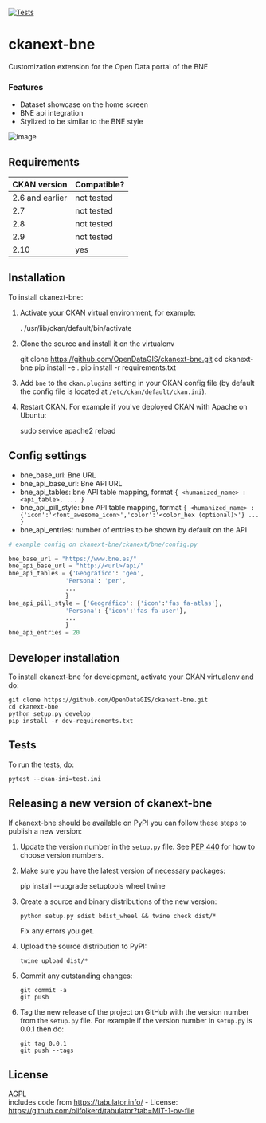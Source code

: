 [![Tests](https://github.com/OpenDataGIS/ckanext-bne/workflows/Tests/badge.svg?branch=main)](https://github.com/OpenDataGIS/ckanext-bne/actions)

# ckanext-bne

Customization extension for the Open Data portal of the BNE 

### Features
* Dataset showcase on the home screen
* BNE api integration
* Stylized to be similar to the BNE style
  
![image](https://github.com/user-attachments/assets/6d67ef52-3d59-4e8b-9233-e65e59b582db)


## Requirements

| CKAN version    | Compatible?   |
| --------------- | ------------- |
| 2.6 and earlier | not tested    |
| 2.7             | not tested    |
| 2.8             | not tested    |
| 2.9             | not tested    |
| 2.10            | yes           |


## Installation

To install ckanext-bne:

1. Activate your CKAN virtual environment, for example:

     . /usr/lib/ckan/default/bin/activate

2. Clone the source and install it on the virtualenv

    git clone https://github.com/OpenDataGIS/ckanext-bne.git
    cd ckanext-bne
    pip install -e .
	pip install -r requirements.txt

3. Add `bne` to the `ckan.plugins` setting in your CKAN
   config file (by default the config file is located at
   `/etc/ckan/default/ckan.ini`).

4. Restart CKAN. For example if you've deployed CKAN with Apache on Ubuntu:

     sudo service apache2 reload
   

## Config settings

* bne_base_url: Bne URL
* bne_api_base_url: Bne API URL
* bne_api_tables: bne API table mapping, format  `{ <humanized_name> : <api_table>, ... }`
* bne_api_pill_style: bne API table mapping, format  `{ <humanized_name> : {'icon':'<font_awesome_icon>','color':'<color_hex (optional)>'} ... }`
* bne_api_entries: number of entries to be shown by default on the API

```python
# example config on ckanext-bne/ckanext/bne/config.py

bne_base_url = "https://www.bne.es/"
bne_api_base_url = "http://<url>/api/"
bne_api_tables = {'Geográfico': 'geo',
                'Persona': 'per',
                ...
                }
bne_api_pill_style = {'Geográfico': {'icon':'fas fa-atlas'},
                'Persona': {'icon':'fas fa-user'},
                ...
                }
bne_api_entries = 20
```


## Developer installation

To install ckanext-bne for development, activate your CKAN virtualenv and
do:

    git clone https://github.com/OpenDataGIS/ckanext-bne.git
    cd ckanext-bne
    python setup.py develop
    pip install -r dev-requirements.txt


## Tests

To run the tests, do:

    pytest --ckan-ini=test.ini


## Releasing a new version of ckanext-bne

If ckanext-bne should be available on PyPI you can follow these steps to publish a new version:

1. Update the version number in the `setup.py` file. See [PEP 440](http://legacy.python.org/dev/peps/pep-0440/#public-version-identifiers) for how to choose version numbers.

2. Make sure you have the latest version of necessary packages:

    pip install --upgrade setuptools wheel twine

3. Create a source and binary distributions of the new version:

       python setup.py sdist bdist_wheel && twine check dist/*

   Fix any errors you get.

4. Upload the source distribution to PyPI:

       twine upload dist/*

5. Commit any outstanding changes:

       git commit -a
       git push

6. Tag the new release of the project on GitHub with the version number from
   the `setup.py` file. For example if the version number in `setup.py` is
   0.0.1 then do:

       git tag 0.0.1
       git push --tags

## License

[AGPL](https://www.gnu.org/licenses/agpl-3.0.en.html) \
includes code from https://tabulator.info/ - License: https://github.com/olifolkerd/tabulator?tab=MIT-1-ov-file

